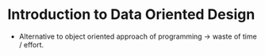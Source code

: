 # Introduction to Data Oriented Design

- Alternative to object oriented approach of programming $\to$ waste of time / effort.